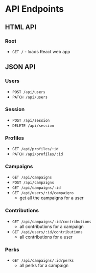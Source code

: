 # API Endpoints

## HTML API

### Root

- `GET /` - loads React web app

## JSON API

### Users

- `POST /api/users`
- `PATCH /api/users`

### Session

- `POST /api/session`
- `DELETE /api/session`


### Profiles
- `GET /api/profiles/:id`
- `PATCH /api/profiles/:id`


### Campaigns

- `GET /api/campaigns`
- `POST /api/campaigns`
- `GET /api/campaigns/:id`
- `GET /api/users/:id/campaigns`
  - get all the campaigns for a user

### Contributions

- `GET /api/campaigns/:id/contributions`
  - all contributions for a campaign
- `GET /api/users/:id/contributions`
  - all contributions for a user

### Perks

- `GET /api/campaigns/:id/perks`
  - all perks for a campaign
